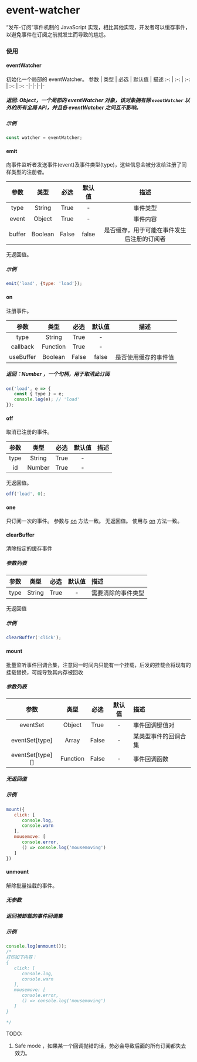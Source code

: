 # event-watcher
“发布-订阅”事件机制的 JavaScript 实现，相比其他实现，开发者可以缓存事件，以避免事件在订阅之前就发生而导致的尴尬。

### 使用

#### eventWatcher
初始化一个局部的 eventWatcher。
参数 | 类型 | 必选 | 默认值 | 描述
:-: | :-: | :-: | :-: | :-:
\-|\-|\-|\-|\-

##### 返回: Object，一个局部的 eventWatcher 对象，该对象拥有除 `eventWatcher` 以外的所有全局 API，并且各 eventWatcher 之间互不影响。
##### 示例
```javascript
const watcher = eventWatcher;
```

#### emit
向事件监听者发送事件(event)及事件类型(type)，这些信息会被分发给注册了同样类型的注册者。

参数 | 类型 | 必选 | 默认值 | 描述
:-: | :-: | :-: | :-: | :-:
type | String | True | \- | 事件类型
event | Object | True | \- | 事件内容
buffer | Boolean | False | false | 是否缓存，用于可能在事件发生后注册的订阅者

无返回值。
##### 示例
```javascript
emit('load', {type: 'load'});
```

#### <span id="on">on</span>
注册事件。

参数 | 类型 | 必选 | 默认值 | 描述
:-: | :-: | :-: | :-: | :-:
type | String | True | \- |
callback | Function | True | \- |
useBuffer | Boolean | False | false | 是否使用缓存的事件值

##### 返回：Number ，一个句柄，用于取消此订阅
```javascript
on('load', e => {
   const { type } = e;
   console.log(e); // 'load'
});
```

#### off
取消已注册的事件。

参数 | 类型 | 必选 | 默认值 | 描述
:-: | :-: | :-: | :-: | :-:
type | String | True | \- |
id | Number | True | \- |

无返回值。
```javascript
off('load', 0);
```

#### one
只订阅一次的事件。
参数与 [on](#on) 方法一致。
无返回值。
使用与 [on](#on) 方法一致。

#### clearBuffer
清除指定的缓存事件

##### 参数列表
参数 | 类型 | 必选 | 默认值 | 描述
:-: | :-: | :-: | :-: | :-
type | String | True | \- | 需要清除的事件类型

无返回值

##### 示例
```javascript
clearBuffer('click');
```

#### mount
批量监听事件回调合集，注意同一时间内只能有一个挂载，后发的挂载会将现有的挂载替换，可能导致其内存被回收

##### 参数列表
参数 | 类型 | 必选 | 默认值 | 描述
:-: | :-: | :-: | :-: | :-
eventSet | Object | True | \- | 事件回调键值对
eventSet[type] | Array | False | \- | 某类型事件的回调合集
eventSet[type][] | Function | False | \- | 事件回调函数

##### 无返回值

##### 示例
```javascript
mount({
   click: [
      console.log,
      console.warn
   ],
   mousemove: [
      console.error,
      () => console.log('mousemoving')
   ]
})
```

#### unmount 
解除批量挂载的事件。

##### 无参数

##### 返回被卸载的事件回调集

##### 示例
```javascript
console.log(unmount());
/*
打印如下内容：
{
   click: [
      console.log,
      console.warn
   ],
   mousemove: [
      console.error,
      () => console.log('mousemoving')
   ]
}

*/
```

TODO: 
1. Safe mode ，如果某一个回调抛错的话，势必会导致后面的所有订阅都失去效力。 


